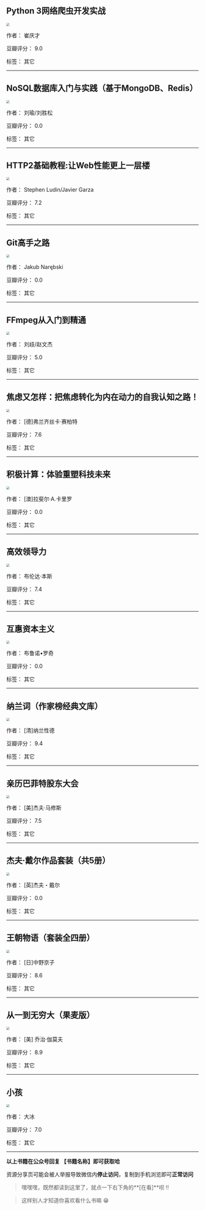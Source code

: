 ## Python 3网络爬虫开发实战

<img src="https://www.aibooks.cc/wp-content/uploads/2019/12/2019122406095423.jpg" style="zoom:50%;" />

作者： 崔庆才

豆瓣评分：  9.0

标签： 其它


---

## NoSQL数据库入门与实践（基于MongoDB、Redis）

<img src="https://www.aibooks.cc/wp-content/uploads/2019/12/2019122406013870.jpg" style="zoom:50%;" />

作者： 刘瑜/刘胜松

豆瓣评分：  0.0

标签： 其它


---

## HTTP2基础教程:让Web性能更上一层楼

<img src="https://www.aibooks.cc/wp-content/uploads/2019/12/2019122405584482.jpg" style="zoom:50%;" />

作者： Stephen Ludin/Javier Garza

豆瓣评分：  7.2

标签： 其它


---

## Git高手之路

<img src="https://www.aibooks.cc/wp-content/uploads/2019/12/201912240553155.jpg" style="zoom:50%;" />

作者：  Jakub Narębski

豆瓣评分：  0.0

标签： 其它


---

## FFmpeg从入门到精通

<img src="https://www.aibooks.cc/wp-content/uploads/2019/12/2019122405484272.jpg" style="zoom:50%;" />

作者： 刘歧/赵文杰

豆瓣评分：  5.0

标签： 其它


---

## 焦虑又怎样：把焦虑转化为内在动力的自我认知之路！

<img src="https://www.aibooks.cc/wp-content/uploads/2019/12/2019122310430895.jpg" style="zoom:50%;" />

作者： [德]弗兰齐丝卡·赛柏特

豆瓣评分：  7.6

标签： 其它


---

## 积极计算：体验重塑科技未来

<img src="https://www.aibooks.cc/wp-content/uploads/2019/12/2019122310363924.jpg" style="zoom:50%;" />

作者： [澳]拉斐尔·A.卡里罗

豆瓣评分：  0.0

标签： 其它


---

## 高效领导力

<img src="https://www.aibooks.cc/wp-content/uploads/2019/12/2019122310275021.jpg" style="zoom:50%;" />

作者： 布伦达·本斯

豆瓣评分：  7.4

标签： 其它


---

## 互惠资本主义

<img src="https://www.aibooks.cc/wp-content/uploads/2019/12/2019122310244198.jpg" style="zoom:50%;" />

作者： 布鲁诺•罗奇

豆瓣评分：  0.0

标签： 其它


---

## 纳兰词（作家榜经典文库）

<img src="https://www.aibooks.cc/wp-content/uploads/2019/12/2019122310171627.jpg" style="zoom:50%;" />

作者： [清]纳兰性德

豆瓣评分：  9.4

标签： 其它


---

## 亲历巴菲特股东大会

<img src="https://www.aibooks.cc/wp-content/uploads/2019/12/2019122310110116.jpg" style="zoom:50%;" />

作者： [美]杰夫·马修斯

豆瓣评分：  7.5

标签： 其它


---

## 杰夫·戴尔作品套装（共5册）

<img src="https://www.aibooks.cc/wp-content/uploads/2019/12/2019122309420226.jpeg" style="zoom:50%;" />

作者： [英]杰夫・戴尔

豆瓣评分：  0.0

标签： 其它


---

## 王朝物语（套装全四册）

<img src="https://www.aibooks.cc/wp-content/uploads/2019/12/2019122309261723.jpg" style="zoom:50%;" />

作者： [日]中野京子

豆瓣评分：  8.6

标签： 其它


---

## 从一到无穷大（果麦版）

<img src="https://www.aibooks.cc/wp-content/uploads/2019/12/2019122309221397.jpg" style="zoom:50%;" />

作者： [美] 乔治·伽莫夫

豆瓣评分：  8.9

标签： 其它


---

## 小孩

<img src="https://www.aibooks.cc/wp-content/uploads/2019/12/2019122309131377.jpg" style="zoom:50%;" />

作者： 大冰

豆瓣评分：  7.0

标签： 其它


---


**以上书籍在公众号回复 【书籍名称】即可获取哈** 


资源分享页可能会被人举报导致微信内**停止访问**，复制到手机浏览即可**正常访问**


> 嘿嘿嘿，既然都读到这里了，就点一下右下角的**[在看]**呗 !!

> 

> 这样别人才知道你喜欢看什么书嘛 😁

